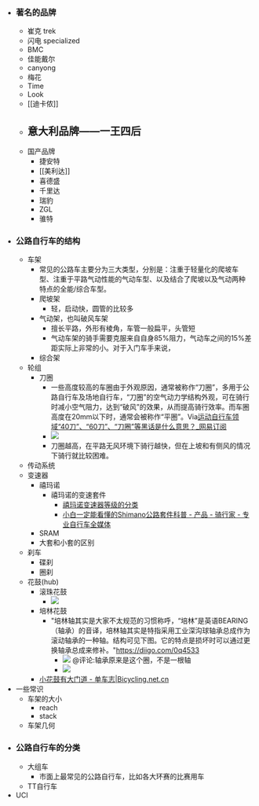 - ### 著名的品牌
    - 崔克 trek
    - 闪电 specialized
    - BMC
    - 佳能戴尔
    - canyong
    - 梅花
    - Time
    - Look
    - [[迪卡侬]]
    - 意大利品牌——一王四后
        - 
    - 国产品牌
        - 捷安特
        - [[美利达]]
        - 喜德盛
        - 千里达
        - 瑞豹
        - ZGL
        - 骓特
- ### 公路自行车的结构
    - 车架
        - 常见的公路车主要分为三大类型，分别是：注重于轻量化的爬坡车型、注重于平路气动性能的气动车型、以及结合了爬坡以及气动两种特点的全能/综合车型。
        - 爬坡架
            - 轻，启动快，圆管的比较多
        - 气动架，也叫破风车架
            - 擅长平路，外形有棱角，车管一般扁平，头管短
            - 气动车架的骑手需要克服来自自身85%阻力，气动车之间的15%差距实际上非常的小。对于入门车手来说，
        - 综合架
    - 轮组
        - 刀圈
            - 一些高度较高的车圈由于外观原因，通常被称作“刀圈”，多用于公路自行车及场地自行车，“刀圈”的空气动力学结构外观，可在骑行时减小空气阻力，达到“破风”的效果，从而提高骑行效率。而车圈高度在20mm以下时，通常会被称作“平圈”。Via[运动自行车领域“40刀”、“60刀”、“刀圈”等黑话是什么意思？_网易订阅](https://www.163.com/dy/article/D78F4V2H0523LBS9.html)
            - ![](https://firebasestorage.googleapis.com/v0/b/firescript-577a2.appspot.com/o/imgs%2Fapp%2Fxinyiheng%2FqVjn7EEld4.png?alt=media&token=5980c299-f0b1-49c6-b214-18f048282aab)
            - 刀圈越高，在平路无风环境下骑行越快，但在上坡和有侧风的情况下骑行就比较困难。
    - 传动系统
    - 变速器
        - 禧玛诺
            - 禧玛诺的变速套件
                - [禧玛诺变速器等级的分类](http://xstarcd.github.io/wiki/Bike/shimano_level.html)
                - [小白一定能看懂的Shimano公路套件科普 - 产品 - 骑行家 - 专业自行车全媒体](http://m.cyclingchina.net/site/index.php?a=show&c=index&catid=18&id=4057&m=content)
        - SRAM
        - 大套和小套的区别
    - 刹车
        - 碟刹
        - 圈刹
    - 花鼓(hub)
        - 滚珠花鼓
            - ![](https://firebasestorage.googleapis.com/v0/b/firescript-577a2.appspot.com/o/imgs%2Fapp%2Fxinyiheng%2F1h3nRKKFfa.png?alt=media&token=c5d6d81a-c6d4-4f0c-af20-9710ae6dda0d)
        - 培林花鼓
            - "培林轴其实是大家不太规范的习惯称呼，“培林”是英语BEARING（轴承）的音译，培林轴其实是特指采用工业深沟球轴承总成作为滚动轴承的一种轴。结构可见下图。它的特点是损坏时可以通过更换轴承总成来修补。"https://diigo.com/0q4533
                - ![](https://firebasestorage.googleapis.com/v0/b/firescript-577a2.appspot.com/o/imgs%2Fapp%2Fxinyiheng%2FsjO8Y5dDu8.png?alt=media&token=3867681b-f81a-4ac1-b06e-f4b9204e7114) @评论:轴承原来是这个圈，不是一根轴
                - ![](https://firebasestorage.googleapis.com/v0/b/firescript-577a2.appspot.com/o/imgs%2Fapp%2Fxinyiheng%2FzioDytHMXm.png?alt=media&token=3ac7324b-2b1d-4fc4-9f26-32adc996a6b2)
        - [小花鼓有大门道 - 单车志|Bicycling.net.cn](https://www.bicycling.net.cn/index.php?route=article/article&blog_article_id=7172)
- 一些常识
    - 车架的大小
        - reach
        - stack
    - 车架几何
- ### 公路自行车的分类 
    - 大组车
        - 市面上最常见的公路自行车，比如各大环赛的比赛用车
    - TT自行车
- UCI
